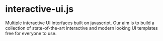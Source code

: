 # interactive-ui.js
Multiple interactive UI interfaces built on javascript. 
Our aim is to build a collection of state-of-the-art interactive and modern looking UI templates free for everyone to use. 
